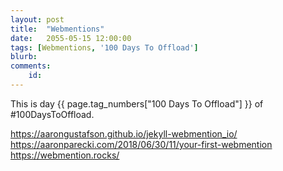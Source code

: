 ```yaml
---
layout: post
title:  "Webmentions"
date:   2055-05-15 12:00:00
tags: [Webmentions, '100 Days To Offload']
blurb: 
comments:
    id: 
---
```



This is day {{ page.tag_numbers["100 Days To Offload"] }}  of #100DaysToOffload.


https://aarongustafson.github.io/jekyll-webmention_io/
https://aaronparecki.com/2018/06/30/11/your-first-webmention
https://webmention.rocks/